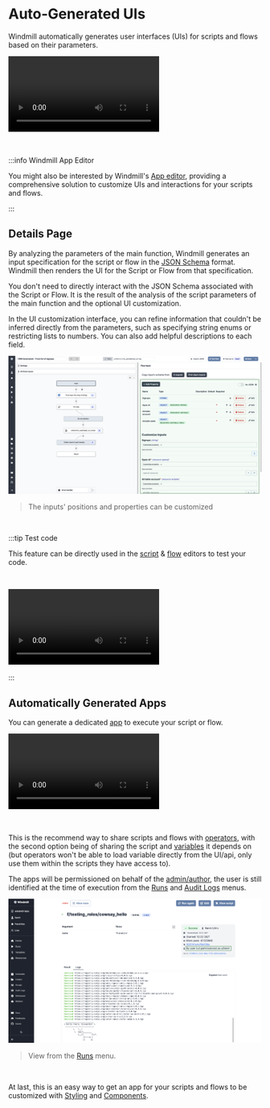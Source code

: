 # Auto-Generated UIs

Windmill automatically generates user interfaces (UIs) for scripts and flows based on their parameters.

<video
    className="border-2 rounded-xl object-cover w-full h-full dark:border-gray-800"
    autoPlay
    controls
    id="main-video"
    src="/videos/auto_generated_uis.mp4"
/>

<br/>

:::info Windmill App Editor

You might also be interested by Windmill's [App editor](../../getting_started/7_apps_quickstart/index.mdx), providing a comprehensive solution to customize UIs and interactions for your scripts and flows.

:::

## Details Page

By analyzing the parameters of the main function, Windmill generates an input specification for the script or flow in the [JSON Schema](../13_json_schema_and_parsing/index.md) format. Windmill then renders the UI for the Script or Flow from that specification.

You don't need to directly interact with the JSON Schema associated with the Script or Flow. It is the result of the analysis of the script parameters of the main function and the optional UI customization.

In the UI customization interface, you can refine information that couldn't be inferred directly from the parameters, such as specifying string enums or restricting lists to numbers. You can also add helpful descriptions to each field.

![Customize inputs](./customize_inputs.png.webp)

> The inputs' positions and properties can be customized

<br/>

:::tip Test code

This feature can be directly used in the [script](../../getting_started/0_scripts_quickstart/index.mdx) & [flow](../../getting_started/6_flows_quickstart/index.mdx) editors to test your code.

<br/>

<video
    className="border-2 rounded-xl object-cover w-full h-full dark:border-gray-800"
    controls
    src="/videos/ui_from_script_editor.mp4"
/>

:::

## Automatically Generated Apps

You can generate a dedicated [app](../../apps/0_app_editor/index.mdx) to execute your script or flow.

<video
    className="border-2 rounded-xl object-cover w-full h-full dark:border-gray-800"
    controls
    src="/videos/cowsay_app.mp4"
/>

<br/>

This is the recommend way to share scripts and flows with [operators](../16_roles_and_permissions/index.mdx), with the second option being of sharing the script and [variables](../2_variables_and_secrets/index.mdx) it depends on (but operators won't be able to load variable directly from the UI/api, only use them within the scripts they have access to).

The apps will be permissioned on behalf of the [admin/author](../16_roles_and_permissions/index.mdx), the user is still identified at the time of execution from the [Runs](../5_monitor_past_and_future_runs/index.mdx) and [Audit Logs](../14_audit_logs/index.mdx) menus.

![Script execution Runs menu](./script_exec_runs.png "View from the run menu")

> View from the [Runs](../5_monitor_past_and_future_runs/index.mdx) menu.

<br/>

At last, this is an easy way to get an app for your scripts and flows to be customized with [Styling](../../apps/4_app_configuration-settings/4_app_styling.md) and [Components](../../apps/4_app_configuration-settings/1_app_component_library.md).